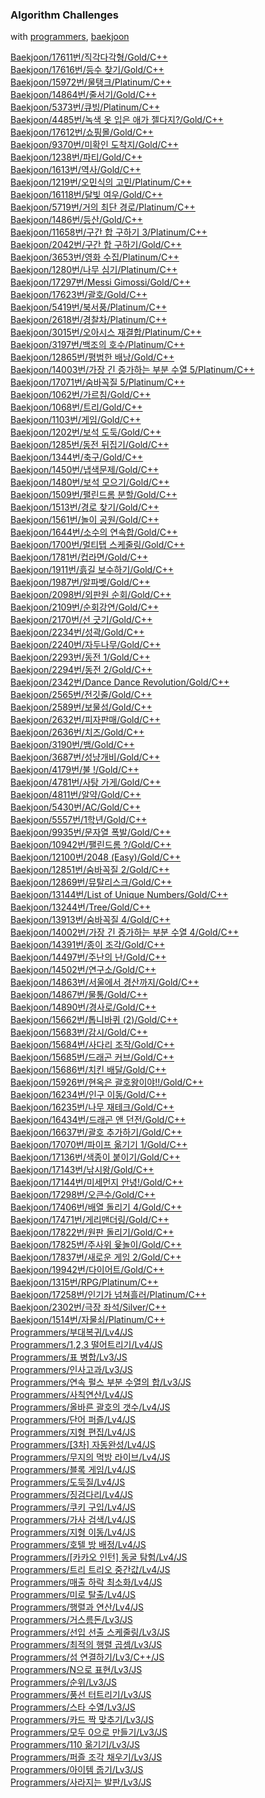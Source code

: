 ### Algorithm Challenges

with [programmers](https://programmers.co.kr/), [baekjoon](https://www.acmicpc.net/)

[Baekjoon/17611번/직각다각형/Gold/C++](/백준/Gold/17611. 직각다각형/)<br>
[Baekjoon/17616번/등수 찾기/Gold/C++](/백준/Gold/17616. 등수 찾기/)<br>
[Baekjoon/15972번/물탱크/Platinum/C++](/백준/Platinum/15972. 물탱크/)<br>
[Baekjoon/14864번/줄서기/Gold/C++](/백준/Gold/14864. 줄서기/)<br>
[Baekjoon/5373번/큐빙/Platinum/C++](/백준/Platinum/5373. 큐빙/)<br>
[Baekjoon/4485번/녹색 옷 입은 애가 젤다지?/Gold/C++](/백준/Gold/4485. 녹색 옷 입은 애가 젤다지？/)<br>
[Baekjoon/17612번/쇼핑몰/Gold/C++](/백준/Gold/17612. 쇼핑몰/)<br>
[Baekjoon/9370번/미확인 도착지/Gold/C++](/백준/Gold/9370. 미확인 도착지/)<br>
[Baekjoon/1238번/파티/Gold/C++](/백준/Gold/1238. 파티/)<br>
[Baekjoon/1613번/역사/Gold/C++](/백준/Gold/1613. 역사/)<br>
[Baekjoon/1219번/오민식의 고민/Platinum/C++](/백준/Platinum/1219. 오민식의 고민/)<br>
[Baekjoon/16118번/달빛 여우/Gold/C++](/백준/Gold/16118. 달빛 여우/)<br>
[Baekjoon/5719번/거의 최단 경로/Platinum/C++](/백준/Platinum/5719. 거의 최단 경로/)<br>
[Baekjoon/1486번/등산/Gold/C++](/백준/Gold/1486. 등산/)<br>
[Baekjoon/11658번/구간 합 구하기 3/Platinum/C++](/백준/Platinum/11658. 구간 합 구하기 3/)<br>
[Baekjoon/2042번/구간 합 구하기/Gold/C++](/백준/Gold/2042. 구간 합 구하기/)<br>
[Baekjoon/3653번/영화 수집/Platinum/C++](/백준/Platinum/3653. 영화 수집/)<br>
[Baekjoon/1280번/나무 심기/Platinum/C++](/백준/Platinum/1280. 나무 심기/)<br>
[Baekjoon/17297번/Messi Gimossi/Gold/C++](/백준/Gold/17297. Messi Gimossi/)<br>
[Baekjoon/17623번/괄호/Gold/C++](/백준/Gold/17623. 괄호/)<br>
[Baekjoon/5419번/북서풍/Platinum/C++](/백준/Platinum/5419. 북서풍/)<br>
[Baekjoon/2618번/경찰차/Platinum/C++](/백준/Platinum/2618. 경찰차/)<br>
[Baekjoon/3015번/오아시스 재결합/Platinum/C++](/백준/Platinum/3015. 오아시스 재결합/)<br>
[Baekjoon/3197번/백조의 호수/Platinum/C++](/백준/Platinum/3197. 백조의 호수/)<br>
[Baekjoon/12865번/평범한 배낭/Gold/C++](/백준/Gold%20V/12865. 평범한 배낭/)<br>
[Baekjoon/14003번/가장 긴 증가하는 부분 수열 5/Platinum/C++](/백준/Platinum/14003. 가장 긴 증가하는 부분 수열 5/)<br>
[Baekjoon/17071번/숨바꼭질 5/Platinum/C++](/백준/Platinum/17071. 숨바꼭질 5/)<br>
[Baekjoon/1062번/가르침/Gold/C++](/백준/Gold/1062. 가르침/)<br>
[Baekjoon/1068번/트리/Gold/C++](/백준/Gold/1068. 트리/)<br>
[Baekjoon/1103번/게임/Gold/C++](/백준/Gold/1103. 게임/)<br>
[Baekjoon/1202번/보석 도둑/Gold/C++](/백준/Gold/1202. 보석 도둑/)<br>
[Baekjoon/1285번/동전 뒤집기/Gold/C++](/백준/Gold/1285. 동전 뒤집기/)<br>
[Baekjoon/1344번/축구/Gold/C++](/백준/Gold/1344. 축구/)<br>
[Baekjoon/1450번/냅색문제/Gold/C++](/백준/Gold/1450. 냅색문제/)<br>
[Baekjoon/1480번/보석 모으기/Gold/C++](/백준/Gold/1480. 보석 모으기/)<br>
[Baekjoon/1509번/팰린드롬 분할/Gold/C++](/백준/Gold/1509. 팰린드롬 분할/)<br>
[Baekjoon/1513번/경로 찾기/Gold/C++](/백준/Gold/1513. 경로 찾기/)<br>
[Baekjoon/1561번/놀이 공원/Gold/C++](/백준/Gold/1561. 놀이 공원/)<br>
[Baekjoon/1644번/소수의 연속합/Gold/C++](/백준/Gold/1644. 소수의 연속합/)<br>
[Baekjoon/1700번/멀티탭 스케줄링/Gold/C++](/백준/Gold/1700. 멀티탭 스케줄링/)<br>
[Baekjoon/1781번/컵라면/Gold/C++](/백준/Gold/1781. 컵라면/)<br>
[Baekjoon/1911번/흙길 보수하기/Gold/C++](/백준/Gold/1911. 흙길 보수하기/)<br>
[Baekjoon/1987번/알파벳/Gold/C++](/백준/Gold/1987. 알파벳/)<br>
[Baekjoon/2098번/외판원 순회/Gold/C++](/백준/Gold/2098. 외판원 순회/)<br>
[Baekjoon/2109번/순회강연/Gold/C++](/백준/Gold/2109. 순회강연/)<br>
[Baekjoon/2170번/선 긋기/Gold/C++](/백준/Gold/2170. 선 긋기/)<br>
[Baekjoon/2234번/성곽/Gold/C++](/백준/Gold/2234. 성곽/)<br>
[Baekjoon/2240번/자두나무/Gold/C++](/백준/Gold/2240. 자두나무/)<br>
[Baekjoon/2293번/동전 1/Gold/C++](/백준/Gold/2293. 동전 1/)<br>
[Baekjoon/2294번/동전 2/Gold/C++](/백준/Gold/2294. 동전 2/)<br>
[Baekjoon/2342번/Dance Dance Revolution/Gold/C++](/백준/Gold/2342. Dance Dance Revolution/)<br>
[Baekjoon/2565번/전깃줄/Gold/C++](/백준/Gold/2565. 전깃줄/)<br>
[Baekjoon/2589번/보물섬/Gold/C++](/백준/Gold/2589. 보물섬/)<br>
[Baekjoon/2632번/피자판매/Gold/C++](/백준/Gold/2632. 피자판매/)<br>
[Baekjoon/2636번/치즈/Gold/C++](/백준/Gold/2636. 치즈/)<br>
[Baekjoon/3190번/뱀/Gold/C++](/백준/Gold/3190. 뱀/)<br>
[Baekjoon/3687번/성냥개비/Gold/C++](/백준/Gold/3687. 성냥개비/)<br>
[Baekjoon/4179번/불 !/Gold/C++](/백준/Gold/4179. 불！/)<br>
[Baekjoon/4781번/사탕 가게/Gold/C++](/백준/Gold/4781. 사탕 가게/)<br>
[Baekjoon/4811번/알약/Gold/C++](/백준/Gold/4811. 알약/)<br>
[Baekjoon/5430번/AC/Gold/C++](/백준/Gold/5430. AC/)<br>
[Baekjoon/5557번/1학년/Gold/C++](/백준/Gold/5557. 1학년/)<br>
[Baekjoon/9935번/문자열 폭발/Gold/C++](/백준/Gold/9935. 문자열 폭발/)<br>
[Baekjoon/10942번/팰린드롬 ?/Gold/C++](/백준/Gold/10942. 팰린드롬？/)<br>
[Baekjoon/12100번/2048 (Easy)/Gold/C++](/백준/Gold/12100. 2048 （Easy）/)<br>
[Baekjoon/12851번/숨바꼭질 2/Gold/C++](/백준/Gold/12851. 숨바꼭질 2/)<br>
[Baekjoon/12869번/뮤탈리스크/Gold/C++](/백준/Gold/12869. 뮤탈리스크/)<br>
[Baekjoon/13144번/List of Unique Numbers/Gold/C++](/백준/Gold/13144. List of Unique Numbers/)<br>
[Baekjoon/13244번/Tree/Gold/C++](/백준/Gold/13244. Tree/)<br>
[Baekjoon/13913번/숨바꼭질 4/Gold/C++](/백준/Gold/13913. 숨바꼭질 4/)<br>
[Baekjoon/14002번/가장 긴 증가하는 부분 수열 4/Gold/C++](/백준/Gold/14002. 가장 긴 증가하는 부분 수열 4/)<br>
[Baekjoon/14391번/종이 조각/Gold/C++](/백준/Gold/14391. 종이 조각/)<br>
[Baekjoon/14497번/주난의 난/Gold/C++](/백준/Gold/14497. 주난의 난（難）/)<br>
[Baekjoon/14502번/연구소/Gold/C++](/백준/Gold/14502. 연구소/)<br>
[Baekjoon/14863번/서울에서 경산까지/Gold/C++](/백준/Gold/14863. 서울에서 경산까지/)<br>
[Baekjoon/14867번/물통/Gold/C++](/백준/Gold/14867. 물통/)<br>
[Baekjoon/14890번/경사로/Gold/C++](/백준/Gold/14890. 경사로/)<br>
[Baekjoon/15662번/톱니바퀴 (2)/Gold/C++](/백준/Gold/15662. 톱니바퀴 （2）/)<br>
[Baekjoon/15683번/감시/Gold/C++](/백준/Gold/15683. 감시/)<br>
[Baekjoon/15684번/사다리 조작/Gold/C++](/백준/Gold/15684. 사다리 조작/)<br>
[Baekjoon/15685번/드래곤 커브/Gold/C++](/백준/Gold/15685. 드래곤 커브/)<br>
[Baekjoon/15686번/치킨 배달/Gold/C++](/백준/Gold/15686. 치킨 배달/)<br>
[Baekjoon/15926번/현옥은 괄호왕이야!!/Gold/C++](/백준/Gold/15926. 현욱은 괄호왕이야！！/)<br>
[Baekjoon/16234번/인구 이동/Gold/C++](/백준/Gold/16234. 인구 이동/)<br>
[Baekjoon/16235번/나무 재테크/Gold/C++](/백준/Gold/16235. 나무 재테크/)<br>
[Baekjoon/16434번/드래곤 앤 던전/Gold/C++](/백준/Gold/16434. 드래곤 앤 던전/)<br>
[Baekjoon/16637번/괄호 추가하기/Gold/C++](/백준/Gold/16637. 괄호 추가하기/)<br>
[Baekjoon/17070번/파이프 옮기기 1/Gold/C++](/백준/Gold/17070. 파이프 옮기기 1/)<br>
[Baekjoon/17136번/색종이 붙이기/Gold/C++](/백준/Gold/17136. 색종이 붙이기/)<br>
[Baekjoon/17143번/낚시왕/Gold/C++](/백준/Gold/17143. 낚시왕/)<br>
[Baekjoon/17144번/미세먼지 안녕!/Gold/C++](/백준/Gold/17144. 미세먼지 안녕！/)<br>
[Baekjoon/17298번/오큰수/Gold/C++](/백준/Gold/17298. 오큰수/)<br>
[Baekjoon/17406번/배열 돌리기 4/Gold/C++](/백준/Gold/17406. 배열 돌리기 4/)<br>
[Baekjoon/17471번/게리맨더링/Gold/C++](/백준/Gold/17471. 게리맨더링/)<br>
[Baekjoon/17822번/원판 돌리기/Gold/C++](/백준/Gold/17822. 원판 돌리기/)<br>
[Baekjoon/17825번/주사위 윷놀이/Gold/C++](/백준/Gold/17825. 주사위 윷놀이/)<br>
[Baekjoon/17837번/새로운 게임 2/Gold/C++](/백준/Gold/17837. 새로운 게임 2/)<br>
[Baekjoon/19942번/다이어트/Gold/C++](/백준/Gold/19942. 다이어트/)<br>
[Baekjoon/1315번/RPG/Platinum/C++](/백준/Platinum/1315. RPG/)<br>
[Baekjoon/17258번/인기가 넘쳐흘러/Platinum/C++](/백준/Platinum/17258. 인기가 넘쳐흘러/)<br>
[Baekjoon/2302번/극장 좌석/Silver/C++](/백준/Silver/2302. 극장 좌석/)<br>
[Baekjoon/1514번/자물쇠/Platinum/C++](/백준/Platinum/1514. 자물쇠/)<br>
[Programmers/부대복귀/Lv4/JS](/프로그래머스/unrated/132266. 부대복귀/)<br>
[Programmers/1,2,3 떨어트리기/Lv4/JS](/프로그래머스/unrated/150364. 1，2，3 떨어트리기/)<br>
[Programmers/표 병합/Lv3/JS](/프로그래머스/unrated/150366. 표 병합/)<br>
[Programmers/인사고과/Lv3/JS](/프로그래머스/unrated/152995. 인사고과/)<br>
[Programmers/연속 펄스 부분 수열의 합/Lv3/JS](/프로그래머스/unrated/161988. 연속 펄스 부분 수열의 합/)<br>
[Programmers/사칙연산/Lv4/JS](/프로그래머스/lv4/1843. 사칙연산/)<br>
[Programmers/올바른 괄호의 갯수/Lv4/JS](/프로그래머스/lv4/12929. 올바른 괄호의 갯수/)<br>
[Programmers/단어 퍼즐/Lv4/JS](/프로그래머스/lv4/12983. 단어 퍼즐/)<br>
[Programmers/지형 편집/Lv4/JS](/프로그래머스/lv4/12984. 지형 편집/)<br>
[Programmers/[3차] 자동완성/Lv4/JS](/프로그래머스/lv4/17685. ［3차］ 자동완성/)<br>
[Programmers/무지의 먹방 라이브/Lv4/JS](/프로그래머스/lv4/42891. 무지의 먹방 라이브/)<br>
[Programmers/블록 게임/Lv4/JS](/프로그래머스/lv4/42894. 블록 게임/)<br>
[Programmers/도둑질/Lv4/JS](/프로그래머스/lv4/42897. 도둑질/)<br>
[Programmers/징검다리/Lv4/JS](/프로그래머스/lv4/43236. 징검다리/)<br>
[Programmers/쿠키 구입/Lv4/JS](/프로그래머스/lv4/49995. 쿠키 구입/)<br>
[Programmers/가사 검색/Lv4/JS](/프로그래머스/lv4/60060. 가사 검색/)<br>
[Programmers/지형 이동/Lv4/JS](/프로그래머스/lv4/62050. 지형 이동/)<br>
[Programmers/호텔 방 배정/Lv4/JS](/프로그래머스/lv4/64063. 호텔 방 배정/)<br>
[Programmers/[카카오 인턴] 동굴 탐험/Lv4/JS](/프로그래머스/lv4/67260. ［카카오 인턴］ 동굴 탐험/)<br>
[Programmers/트리 트리오 중간값/Lv4/JS](/프로그래머스/lv4/68937. 트리 트리오 중간값/)<br>
[Programmers/매출 하락 최소화/Lv4/JS](/프로그래머스/lv4/72416. 매출 하락 최소화/)<br>
[Programmers/미로 탈출/Lv4/JS](/프로그래머스/lv4/81304. 미로 탈출/)<br>
[Programmers/행렬과 연산/Lv4/JS](/프로그래머스/lv4/118670. 행렬과 연산/)<br>
[Programmers/거스름돈/Lv3/JS](/프로그래머스/lv3/12907. 거스름돈/)<br>
[Programmers/선입 선출 스케줄링/Lv3/JS](/프로그래머스/lv3/12920. 선입 선출 스케줄링/)<br>
[Programmers/최적의 행렬 곱셈/Lv3/JS](/프로그래머스/lv3/12942. 최적의 행렬 곱셈/)<br>
[Programmers/섬 연결하기/Lv3/C++/JS](/프로그래머스/lv3/42861. 섬 연결하기/)<br>
[Programmers/N으로 표현/Lv3/JS](/프로그래머스/lv3/42895. N으로 표현/)<br>
[Programmers/순위/Lv3/JS](/프로그래머스/lv3/49191. 순위/)<br>
[Programmers/풍선 터트리기/Lv3/JS](/프로그래머스/lv3/68646. 풍선 터트리기/)<br>
[Programmers/스타 수열/Lv3/JS](/프로그래머스/lv3/70130. 스타 수열/)<br>
[Programmers/카드 짝 맞추기/Lv3/JS](/프로그래머스/lv3/72415. 카드 짝 맞추기/)<br>
[Programmers/모두 0으로 만들기/Lv3/JS](/프로그래머스/lv3/76503. 모두 0으로 만들기/)<br>
[Programmers/110 옮기기/Lv3/JS](/프로그래머스/lv3/77886. 110 옮기기/)<br>
[Programmers/퍼즐 조각 채우기/Lv3/JS](/프로그래머스/lv3/84021. 퍼즐 조각 채우기/)<br>
[Programmers/아이템 줍기/Lv3/JS](/프로그래머스/lv3/87694. 아이템 줍기/)<br>
[Programmers/사라지는 발판/Lv3/JS](/프로그래머스/lv3/92345. 사라지는 발판/)<br>
